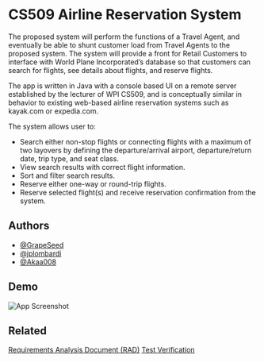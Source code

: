 
# CS509 Airline Reservation System 

The proposed system will perform the functions of a Travel Agent, and eventually be able to shunt customer load from Travel Agents to the proposed system. The system will provide a front for Retail Customers to interface with World Plane Incorporated’s database so that customers can search for flights, see details about flights, and reserve flights.

The app is written in Java with a console based UI on a remote server established by the lecturer of WPI CS509, and is conceptually similar in behavior to existing web-based airline reservation systems such as kayak.com or expedia.com.

The system allows user to:
*  Search either non-stop flights or connecting flights with a maximum of two layovers by defining the departure/arrival airport, departure/return date, trip type, and seat class.
*  View search results with correct flight information.
* Sort and filter search results.
* Reserve either one-way or round-trip flights.
* Reserve selected flight(s) and receive reservation confirmation from the system.

## Authors

- [@GrapeSeed](https://github.com/Gokulsrinivas98)
- [@jplombardi](https://github.com/jplombardi)
- [@Akaa008](https://github.com/Akaa008)



## Demo

![App Screenshot](https://github.com/Gokulsrinivas98/CS509-Design-of-Software-Systems/blob/main/OUTPUT.gif)

## Related

[Requirements Analysis Document (RAD)](https://github.com/Gokulsrinivas98/CS509-Design-of-Software-Systems/blob/main/RAD.pdf)
[Test Verification](https://github.com/Gokulsrinivas98/CS509-Design-of-Software-Systems/blob/main/Test_Verification.pdf)
